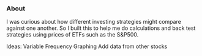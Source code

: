 ### About
I was curious about how different investing strategies might compare against one another.
So I built this to help me do calculations and back test strategies using prices of ETFs such as the S&P500. 

Ideas:
Variable Frequency 
Graphing
Add data from other stocks